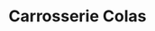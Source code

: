 ---
title: "Carrosserie Colas"
url: /cesson-sevigne/carrosserie-colas/
shop: réparation de voitures
---